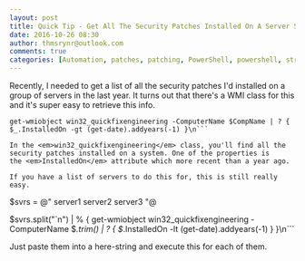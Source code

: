 ```yaml
---
layout: post
title: Quick Tip - Get All The Security Patches Installed On A Server Since A Specific Date
date: 2016-10-26 08:30
author: thmsrynr@outlook.com
comments: true
categories: [Automation, patches, patching, PowerShell, powershell, string manipulation, string manipulation, WMI, wmi]
---
```

Recently, I needed to get a list of all the security patches I'd installed on a group of servers in the last year. It turns out that there's a WMI class for this and it's super easy to retrieve this info.

```
get-wmiobject win32_quickfixengineering -ComputerName $CompName | ? { $_.InstalledOn -gt (get-date).addyears(-1) }\n```

In the <em>win32_quickfixengineering</em> class, you'll find all the security patches installed on a system. One of the properties is the <em>InstalledOn</em> attribute which more recent than a year ago.

If you have a list of servers to do this for, this is still really easy.

```
$svrs = @"
server1
server2
server3
"@

$svrs.split("`n") | % { get-wmiobject win32_quickfixengineering -ComputerName $_.trim() | ? { $_.InstalledOn -lt (get-date).addyears(-1) } }\n```

Just paste them into a here-string and execute this for each of them.
